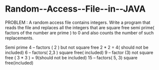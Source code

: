 # Random--Access--File--in--JAVA

PROBLEM :
A random access file contains integers. Write a program that reads the file and 
replaces all the integers that are square free semi prime( factors of the number are prime ) to 0 
and also counts the number of such replacements.

Semi prime
4 – factors ( 2 ) but not square free 2 * 2 = 4( should not be included)
6 – factors( 2,3 ) square free( included)
9 – factor (3) not square free ( 3 * 3 ) = 9(should not be included)
15 – factors( 5, 3) square free(included)
